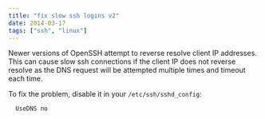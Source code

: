 ```yaml
---
title: "fix slow ssh logins v2"
date: 2014-03-17 
tags: ["ssh", "linux"]
---
```


Newer versions of OpenSSH attempt to reverse resolve client IP addresses. This
can cause slow ssh connections if the client IP does not reverse resolve as the
DNS request will be attempted multiple times and timeout each time.

To fix the problem, disable it in your `/etc/ssh/sshd_config`:

```txt
  UseDNS no
```
